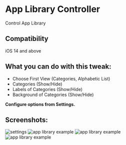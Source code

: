 # App Library Controller
Control App Library

## Compatibility
iOS 14 and above

## What you can do with this tweak:
* Choose First View (Categories, Alphabetic List)
* Categories (Show/Hide)
* Labels of Categories (Show/Hide)
* Background of Categories (Show/Hide)

**Configure options from Settings.**

## Screenshots:

![settings](screenshots/applibrarycontroller1.png)
![app library example](screenshots/applibrarycontroller2.jpg)
![app library example](screenshots/applibrarycontroller3.jpg)
![app library example](screenshots/applibrarycontroller4.jpg)
